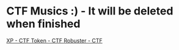 ﻿# CTF Musics :) - It will be deleted when finished

[XP - CTF
](https://afilixp.pages.dev/)
[Token - CTF
](https://saklamabulurlar.pages.dev/)
[Robuster - CTF
](https://robuster.pages.dev/)

